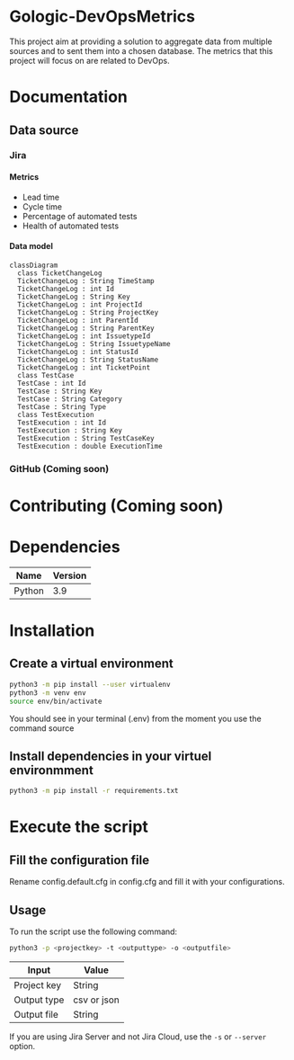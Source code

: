 # Gologic-DevOpsMetrics
This project aim at providing a solution to aggregate data from multiple sources and to sent them into a chosen database.
The metrics that this project will focus on are related to DevOps. 
# Documentation
## Data source
### Jira
#### Metrics
- Lead time 
- Cycle time 
- Percentage of automated tests
- Health of automated tests
#### Data model
```mermaid
classDiagram
  class TicketChangeLog
  TicketChangeLog : String TimeStamp
  TicketChangeLog : int Id
  TicketChangeLog : String Key
  TicketChangeLog : int ProjectId
  TicketChangeLog : String ProjectKey
  TicketChangeLog : int ParentId
  TicketChangeLog : String ParentKey
  TicketChangeLog : int IssuetypeId
  TicketChangeLog : String IssuetypeName
  TicketChangeLog : int StatusId
  TicketChangeLog : String StatusName
  TicketChangeLog : int TicketPoint
  class TestCase
  TestCase : int Id
  TestCase : String Key
  TestCase : String Category
  TestCase : String Type
  class TestExecution
  TestExecution : int Id
  TestExecution : String Key
  TestExecution : String TestCaseKey
  TestExecution : double ExecutionTime
```
### GitHub (Coming soon)
# Contributing (Coming soon)


# Dependencies
| Name                                    | Version |
|-----------------------------------------|---------|
| Python                                  | 3.9     |

# Installation
## Create a virtual environment
``` bash
python3 -m pip install --user virtualenv
python3 -m venv env
source env/bin/activate
```

You should see in your terminal (.env) from the moment you use the command source

## Install dependencies in your virtuel environmment
``` bash
python3 -m pip install -r requirements.txt
```
# Execute the script

## Fill the configuration file
Rename config.default.cfg in config.cfg and fill it with your configurations.

## Usage 
To run the script use the following command:

```bash
python3 -p <projectkey> -t <outputtype> -o <outputfile>
```

| Input                                   | Value       |
|-----------------------------------------|-------------|
| Project key                             | String      |
| Output type                             | csv or json |
| Output file                             | String      |

If you are using Jira Server and not Jira Cloud, use the `-s` or `--server` option.